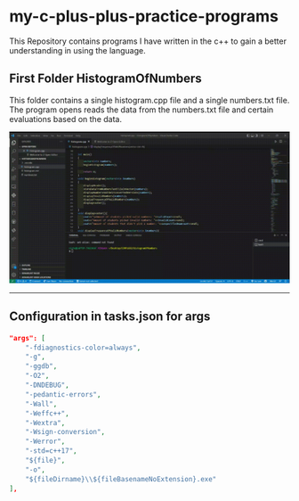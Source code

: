 # my-c-plus-plus-practice-programs

This Repository contains programs I have written in the c++ to gain a better understanding in using the language.

## First Folder HistogramOfNumbers

This folder contains a single histogram.cpp file and a single numbers.txt file. The program opens reads the data from the numbers.txt file and certain evaluations based on the data.

![Demonstration for HistogramOfNumbers](https://github.com/firepenguindisopanda/my-c-plus-plus-practice-programs/blob/main/readme_assets/histogram-output.gif)

---

## Configuration in tasks.json for args

```json
"args": [
    "-fdiagnostics-color=always",
    "-g",
    "-ggdb",
    "-O2",
    "-DNDEBUG",
    "-pedantic-errors",
    "-Wall",
    "-Weffc++",
    "-Wextra",
    "-Wsign-conversion",
    "-Werror",
    "-std=c++17",
    "${file}",
    "-o",
    "${fileDirname}\\${fileBasenameNoExtension}.exe"
],
```
